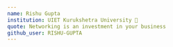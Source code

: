 ```yaml
---
name: Rishu Gupta
institution: UIET Kurukshetra University 🚩
quote: Networking is an investment in your business
github_user: RISHU-GUPTA
---
```

